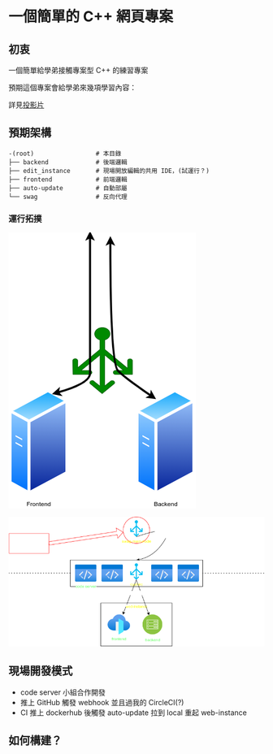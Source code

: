 # 一個簡單的 C++ 網頁專案

## 初衷
一個簡單給學弟接觸專案型 C++ 的練習專案

預期這個專案會給學弟來幾項學習內容：

詳見[投影片](/slide/cyshirc%E5%88%86%E4%BA%AB.pdf)

## 預期架構
```
-(root)                 # 本目錄
├── backend             # 後端邏輯
├── edit_instance       # 現場開放編輯的共用 IDE，(試運行？)
├── frontend            # 前端邏輯
├── auto-update         # 自動部屬
└── swag                # 反向代理
```

### 運行拓撲
![](arch/topology.png)

![](arch/docker-network.png)

## 現場開發模式
- code server 小組合作開發
- 推上 GitHub 觸發 webhook 並且過我的 CircleCI(?)
- CI 推上 dockerhub 後觸發 auto-update 拉到 local 重起 web-instance

## 如何構建？


